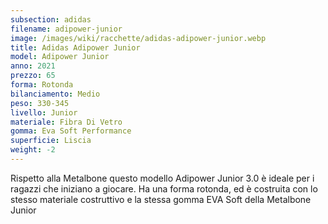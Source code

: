 ```yaml
---
subsection: adidas
filename: adipower-junior
image: /images/wiki/racchette/adidas-adipower-junior.webp
title: Adidas Adipower Junior
model: Adipower Junior
anno: 2021
prezzo: 65
forma: Rotonda
bilanciamento: Medio
peso: 330-345
livello: Junior
materiale: Fibra Di Vetro
gomma: Eva Soft Performance
superficie: Liscia
weight: -2
---
```

Rispetto alla Metalbone questo modello Adipower Junior 3.0 è ideale per i ragazzi che iniziano a giocare. Ha una forma rotonda, ed è costruita con lo stesso materiale costruttivo e la stessa gomma EVA Soft della Metalbone Junior